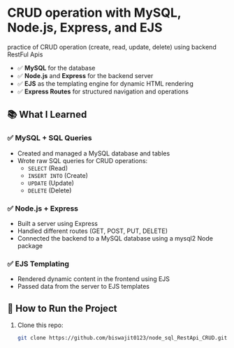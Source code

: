 # CRUD operation with MySQL, Node.js, Express, and EJS

practice of CRUD operation (create, read, update, delete) using backend  RestFul Apis

- ✅ **MySQL** for the database
- ✅ **Node.js** and **Express** for the backend server
- ✅ **EJS** as the templating engine for dynamic HTML rendering
- ✅ **Express Routes** for structured navigation and operations

## 📚 What I Learned

### ✅ MySQL + SQL Queries
- Created and managed a MySQL database and tables
- Wrote raw SQL queries for CRUD operations:
  - `SELECT` (Read)
  - `INSERT INTO` (Create)
  - `UPDATE` (Update)
  - `DELETE` (Delete)

### ✅ Node.js + Express
- Built a server using Express
- Handled different routes (GET, POST, PUT, DELETE)
- Connected the backend to a MySQL database using a mysql2 Node package

### ✅ EJS Templating
- Rendered dynamic content in the frontend using EJS
- Passed data from the server to EJS templates


## 🚀 How to Run the Project

1. Clone this repo:
   ```bash
   git clone https://github.com/biswajit0123/node_sql_RestApi_CRUD.git
